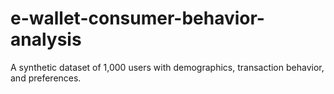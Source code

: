 # e-wallet-consumer-behavior-analysis
A synthetic dataset of 1,000 users with demographics, transaction behavior, and preferences.
